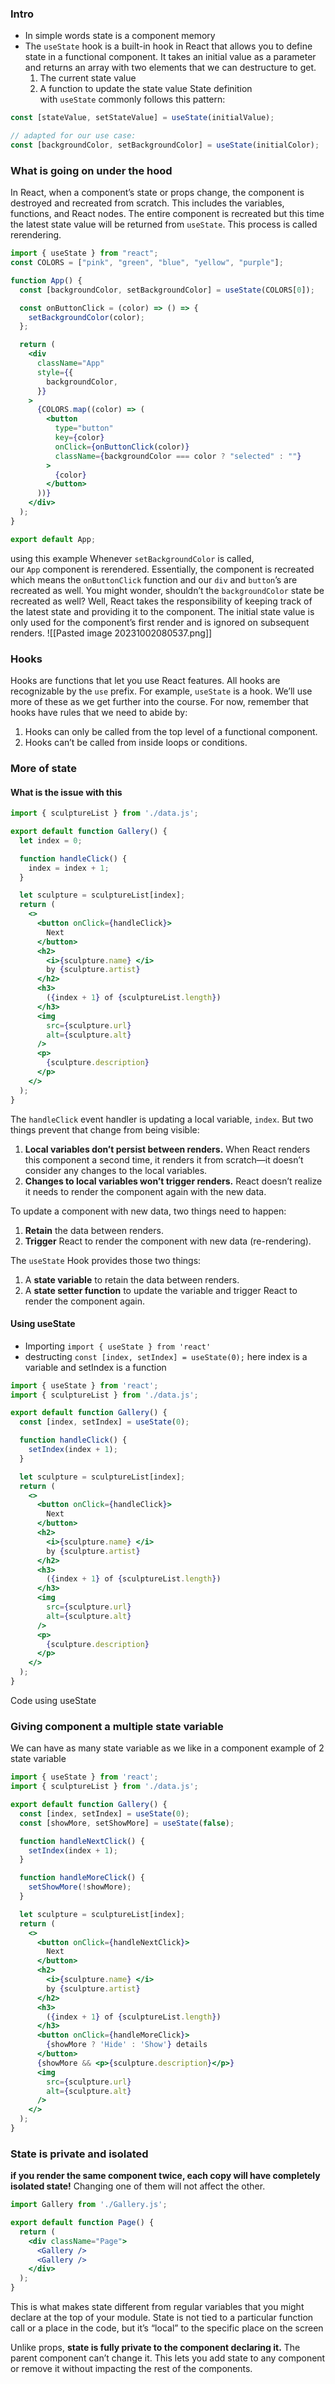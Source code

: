 ### Intro 
- In simple words state is a component memory 
- The `useState` hook is a built-in hook in React that allows you to define state in a functional component. It takes an initial value as a parameter and returns an array with two elements that we can destructure to get.
	1. The current state value
	2. A function to update the state value
State definition with `useState` commonly follows this pattern:

```js
const [stateValue, setStateValue] = useState(initialValue);

// adapted for our use case:
const [backgroundColor, setBackgroundColor] = useState(initialColor);
```

### What is going on under the hood 
In React, when a component’s state or props change, the component is destroyed and recreated from scratch.
This includes the variables, functions, and React nodes. The entire component is recreated but this time the latest state value will be returned from `useState`. This process is called rerendering.

```jsx
import { useState } from "react";
const COLORS = ["pink", "green", "blue", "yellow", "purple"];

function App() {
  const [backgroundColor, setBackgroundColor] = useState(COLORS[0]);

  const onButtonClick = (color) => () => {
    setBackgroundColor(color);
  };

  return (
    <div
      className="App"
      style={{
        backgroundColor,
      }}
    >
      {COLORS.map((color) => (
        <button
          type="button"
          key={color}
          onClick={onButtonClick(color)}
          className={backgroundColor === color ? "selected" : ""}
        >
          {color}
        </button>
      ))}
    </div>
  );
}

export default App;

```
using this example 
Whenever `setBackgroundColor` is called, our `App` component is rerendered. Essentially, the component is recreated which means the `onButtonClick` function and our `div` and `button`’s are recreated as well. You might wonder, shouldn’t the `backgroundColor` state be recreated as well? Well, React takes the responsibility of keeping track of the latest state and providing it to the component. The initial state value is only used for the component’s first render and is ignored on subsequent renders.
![[Pasted image 20231002080537.png]]

### Hooks 
Hooks are functions that let you use React features. All hooks are recognizable by the `use` prefix. For example, `useState` is a hook. We’ll use more of these as we get further into the course. For now, remember that hooks have rules that we need to abide by:

1. Hooks can only be called from the top level of a functional component.
2. Hooks can’t be called from inside loops or conditions.

### More of state 

#### What is the issue with this 
```jsx
import { sculptureList } from './data.js';

export default function Gallery() {
  let index = 0;

  function handleClick() {
    index = index + 1;
  }

  let sculpture = sculptureList[index];
  return (
    <>
      <button onClick={handleClick}>
        Next
      </button>
      <h2>
        <i>{sculpture.name} </i> 
        by {sculpture.artist}
      </h2>
      <h3>  
        ({index + 1} of {sculptureList.length})
      </h3>
      <img 
        src={sculpture.url} 
        alt={sculpture.alt}
      />
      <p>
        {sculpture.description}
      </p>
    </>
  );
}
```
The `handleClick` event handler is updating a local variable, `index`. But two things prevent that change from being visible:
1. **Local variables don’t persist between renders.** When React renders this component a second time, it renders it from scratch—it doesn’t consider any changes to the local variables.
2. **Changes to local variables won’t trigger renders.** React doesn’t realize it needs to render the component again with the new data.

To update a component with new data, two things need to happen:
1. **Retain** the data between renders.
2. **Trigger** React to render the component with new data (re-rendering).

The `useState` Hook provides those two things:
1. A **state variable** to retain the data between renders.
2. A **state setter function** to update the variable and trigger React to render the component again.

#### Using useState
- Importing 
`import { useState } from 'react'`
- destructing 
`const [index, setIndex] = useState(0);`
here index is a variable and setIndex is a function 

```jsx
import { useState } from 'react';
import { sculptureList } from './data.js';

export default function Gallery() {
  const [index, setIndex] = useState(0);

  function handleClick() {
    setIndex(index + 1);
  }

  let sculpture = sculptureList[index];
  return (
    <>
      <button onClick={handleClick}>
        Next
      </button>
      <h2>
        <i>{sculpture.name} </i> 
        by {sculpture.artist}
      </h2>
      <h3>  
        ({index + 1} of {sculptureList.length})
      </h3>
      <img 
        src={sculpture.url} 
        alt={sculpture.alt}
      />
      <p>
        {sculpture.description}
      </p>
    </>
  );
}
```
Code using useState
### Giving component a multiple state variable 
We can have as many state variable as we like in a component 
example of 2 state variable 
```jsx
import { useState } from 'react';
import { sculptureList } from './data.js';

export default function Gallery() {
  const [index, setIndex] = useState(0);
  const [showMore, setShowMore] = useState(false);

  function handleNextClick() {
    setIndex(index + 1);
  }

  function handleMoreClick() {
    setShowMore(!showMore);
  }

  let sculpture = sculptureList[index];
  return (
    <>
      <button onClick={handleNextClick}>
        Next
      </button>
      <h2>
        <i>{sculpture.name} </i> 
        by {sculpture.artist}
      </h2>
      <h3>  
        ({index + 1} of {sculptureList.length})
      </h3>
      <button onClick={handleMoreClick}>
        {showMore ? 'Hide' : 'Show'} details
      </button>
      {showMore && <p>{sculpture.description}</p>}
      <img 
        src={sculpture.url} 
        alt={sculpture.alt}
      />
    </>
  );
}

```

### State is private and isolated
**if you render the same component twice, each copy will have completely isolated state!** Changing one of them will not affect the other.

```jsx
import Gallery from './Gallery.js';

export default function Page() {
  return (
    <div className="Page">
      <Gallery />
      <Gallery />
    </div>
  );
}
```
This is what makes state different from regular variables that you might declare at the top of your module. State is not tied to a particular function call or a place in the code, but it’s “local” to the specific place on the screen

Unlike props, **state is fully private to the component declaring it.** The parent component can’t change it. This lets you add state to any component or remove it without impacting the rest of the components.
